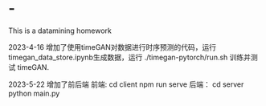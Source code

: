 # -
This is a datamining homework

2023-4-16 增加了使用timeGAN对数据进行时序预测的代码，运行 timegan_data_store.ipynb生成数据，运行 ./timegan-pytorch/run.sh 训练并测试 timeGAN.

2023-5-22 增加了前后端
前端:
	cd client
	npm run serve
后端：
	cd server
	python main.py
